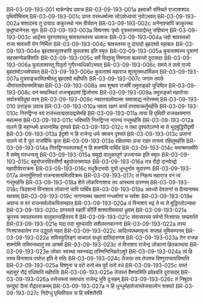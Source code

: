 BR-03-09-193-001	मार्कण्डेय उवाच
BR-03-09-193-001a	इक्ष्वाकौ संस्थिते राजञ्शशादः पृथिवीमिमाम्
BR-03-09-193-001c	प्राप्तः परमधर्मात्मा सोऽयोध्यायां नृपोऽभवत्
BR-03-09-193-002a	शशादस्य तु दायादः ककुत्स्थो नाम वीर्यवान्
BR-03-09-193-002c	अनेनाश्चापि काकुत्स्थः पृथुश्चानेनसः सुतः
BR-03-09-193-003a	विष्वगश्वः पृथोः पुत्रस्तस्मादार्द्रस्तु जज्ञिवान्
BR-03-09-193-003c	आर्द्रस्य युवनाश्वस्तु श्रावस्तस्तस्य चात्मजः
BR-03-09-193-004a	जज्ञे श्रावस्तको राजा श्रावस्ती येन निर्मिता
BR-03-09-193-004c	श्रावस्तस्य तु दायादो बृहदश्वो महाबलः
BR-03-09-193-004e	बृहदश्वसुतश्चापि कुवलाश्व इति स्मृतः
BR-03-09-193-005a	कुवलाश्वस्य पुत्राणां सहस्राण्येकविंशतिः
BR-03-09-193-005c	सर्वे विद्यासु निष्णाता बलवन्तो दुरासदाः
BR-03-09-193-006a	कुवलाश्वस्तु पितृतो गुणैरभ्यधिकोऽभवत्
BR-03-09-193-006c	समये तं ततो राज्ये बृहदश्वोऽभ्यषेचयत्
BR-03-09-193-006e	कुवलाश्वं महाराज शूरमुत्तमधार्मिकम्
BR-03-09-193-007a	पुत्रसङ्क्रामितश्रीस्तु बृहदश्वो महीपतिः
BR-03-09-193-007c	जगाम तपसे धीमांस्तपोवनममित्रहा
BR-03-09-193-008a	अथ शुश्राव राजर्षिं तमुत्तङ्को युधिष्ठिर
BR-03-09-193-008c	वनं सम्प्रस्थितं राजन्बृहदश्वं द्विजोत्तमः
BR-03-09-193-009a	तमुत्तङ्को महातेजाः सर्वास्त्रविदुषां वरम्
BR-03-09-193-009c	न्यवारयदमेयात्मा समासाद्य नरोत्तमम्
BR-03-09-193-010	उत्तङ्क उवाच
BR-03-09-193-010a	भवता रक्षणं कार्यं तत्तावत्कर्तुमर्हसि
BR-03-09-193-010c	निरुद्विग्ना वयं राजंस्त्वत्प्रसादाद्वसेमहि
BR-03-09-193-011a	त्वया हि पृथिवी राजन्रक्ष्यमाणा महात्मना
BR-03-09-193-011c	भविष्यति निरुद्विग्ना नारण्यं गन्तुमर्हसि
BR-03-09-193-012a	पालने हि महान्धर्मः प्रजानामिह दृश्यते
BR-03-09-193-012c	न तथा दृश्यतेऽरण्ये मा ते भूद्बुद्धिरीदृशी
BR-03-09-193-013a	ईदृशो न हि राजेन्द्र धर्मः क्वचन दृश्यते
BR-03-09-193-013c	प्रजानां पालने यो वै पुरा राजर्षिभिः कृतः
BR-03-09-193-013e	रक्षितव्याः प्रजा राज्ञा तास्त्वं रक्षितुमर्हसि
BR-03-09-193-014a	निरुद्विग्नस्तपश्चर्तुं न हि शक्नोमि पार्थिव
BR-03-09-193-014c	ममाश्रमसमीपे वै समेषु मरुधन्वसु
BR-03-09-193-015a	समुद्रो वालुकापूर्ण उज्जानक इति स्मृतः
BR-03-09-193-015c	बहुयोजनविस्तीर्णो बहुयोजनमायतः
BR-03-09-193-016a	तत्र रौद्रो दानवेन्द्रो महावीर्यपराक्रमः
BR-03-09-193-016c	मधुकैटभयोः पुत्रो धुन्धुर्नाम सुदारुणः
BR-03-09-193-017a	अन्तर्भूमिगतो राजन्वसत्यमितविक्रमः
BR-03-09-193-017c	तं निहत्य महाराज वनं त्वं गन्तुमर्हसि
BR-03-09-193-018a	शेते लोकविनाशाय तप आस्थाय दारुणम्
BR-03-09-193-018c	त्रिदशानां विनाशाय लोकानां चापि पार्थिव
BR-03-09-193-019a	अवध्यो देवतानां स दैत्यानामथ रक्षसाम्
BR-03-09-193-019c	नागानामथ यक्षाणां गन्धर्वाणां च सर्वशः
BR-03-09-193-019e	अवाप्य स वरं राजन्सर्वलोकपितामहात्
BR-03-09-193-020a	तं विनाशय भद्रं ते मा ते बुद्धिरतोऽन्यथा
BR-03-09-193-020c	प्राप्स्यसे महतीं कीर्तिं शाश्वतीमव्ययां ध्रुवाम्
BR-03-09-193-021a	क्रूरस्य स्वपतस्तस्य वालुकान्तर्हितस्य वै
BR-03-09-193-021c	संवत्सरस्य पर्यन्ते निःश्वासः सम्प्रवर्तते
BR-03-09-193-021e	यदा तदा भूश्चलति सशैलवनकानना
BR-03-09-193-022a	तस्य निःश्वासवातेन रज उद्धूयते महत्
BR-03-09-193-022c	आदित्यपथमावृत्य सप्ताहं भूमिकम्पनम्
BR-03-09-193-022e	सविस्फुलिङ्गं सज्वालं सधूमं ह्यतिदारुणम्
BR-03-09-193-023a	तेन राजन्न शक्नोमि तस्मिन्स्थातुं स्व आश्रमे
BR-03-09-193-023c	तं विनाशय राजेन्द्र लोकानां हितकाम्यया
BR-03-09-193-023e	लोकाः स्वस्था भवन्त्वद्य तस्मिन्विनिहतेऽसुरे
BR-03-09-193-024a	त्वं हि तस्य विनाशाय पर्याप्त इति मे मतिः
BR-03-09-193-024c	तेजसा तव तेजश्च विष्णुराप्याययिष्यति
BR-03-09-193-025a	विष्णुना च वरो दत्तो मम पूर्वं ततो वधे
BR-03-09-193-025c	यस्तं महासुरं रौद्रं वधिष्यति महीपतिः
BR-03-09-193-025e	तेजस्तं वैष्णवमिति प्रवेक्ष्यति दुरासदम्
BR-03-09-193-026a	तत्तेजस्त्वं समाधाय राजेन्द्र भुवि दुःसहम्
BR-03-09-193-026c	तं निषूदय सन्दुष्टं दैत्यं रौद्रपराक्रमम्
BR-03-09-193-027a	न हि धुन्धुर्महातेजास्तेजसाल्पेन शक्यते
BR-03-09-193-027c	निर्दग्धुं पृथिवीपाल स हि वर्षशतैरपि
